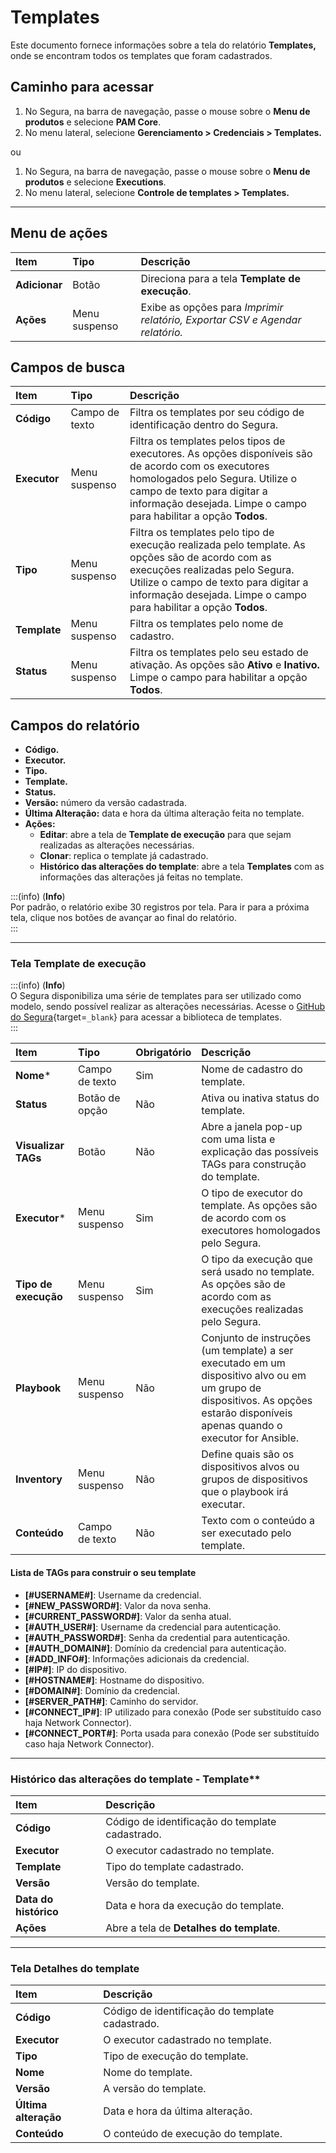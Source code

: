 # Templates

Este documento fornece informações sobre a tela do relatório **Templates,** onde se encontram todos os templates que foram cadastrados.

## Caminho para acessar

1. No Segura, na barra de navegação, passe o mouse sobre o **Menu de produtos** e selecione **PAM Core**.  
2. No menu lateral, selecione **Gerenciamento > Credenciais > Templates.**

ou

1. No Segura, na barra de navegação, passe o mouse sobre o **Menu de produtos** e selecione **Executions**.  
2. No menu lateral, selecione **Controle de templates > Templates.**

---
## Menu de ações

| **Item**  | **Tipo** | **Descrição** |
| :---- | :---- | :---- |
| **Adicionar** | Botão | Direciona para a tela **Template de execução**. |
| **Ações** | Menu suspenso | Exibe as opções para *Imprimir relatório, Exportar CSV e Agendar relatório.* |

## Campos de busca

| **Item** | **Tipo** | **Descrição** |
| :---- | :---- | :---- |
| **Código** | Campo de texto | Filtra os templates por seu código de identificação dentro do Segura. |
| **Executor** | Menu suspenso | Filtra os templates pelos tipos de executores. As opções disponíveis são de acordo com os executores homologados pelo Segura. Utilize o campo de texto para digitar a informação desejada. Limpe o campo para habilitar a opção **Todos**. |
| **Tipo** | Menu suspenso | Filtra os templates pelo tipo de execução realizada pelo template. As opções são de acordo com as execuções realizadas pelo Segura. Utilize o campo de texto para digitar a informação desejada. Limpe o campo para habilitar a opção **Todos**. |
| **Template** | Menu suspenso | Filtra os templates pelo nome de cadastro. |
| **Status** | Menu suspenso | Filtra os templates pelo seu estado de ativação. As opções são **Ativo** e **Inativo.** Limpe o campo para habilitar a opção **Todos**. |

## Campos do relatório

* **Código.**  
* **Executor.**  
* **Tipo.**  
* **Template.**  
* **Status.**  
* **Versão:** número da versão cadastrada.  
* **Última Alteração:** data e hora da última alteração feita no template.  
* **Ações:**  
  * **Editar**: abre a tela de **Template de execução** para que sejam realizadas as alterações necessárias.  
  * **Clonar**: replica o template já cadastrado.  
  * **Histórico das alterações do template**: abre a tela **Templates** com as informações das alterações já feitas no template.

:::(info) (**Info**)  
Por padrão, o relatório exibe 30 registros por tela. Para ir para a próxima tela, clique nos botões de avançar ao final do relatório.  
:::

---
### Tela Template de execução  
:::(info) (**Info**)  
O Segura disponibiliza uma série de templates para ser utilizado como modelo, sendo possível realizar as alterações necessárias. Acesse o [GitHub do Segura](https://github.com/Segura/execution-templates){target=`_blank`} para acessar a biblioteca de templates.  
:::

| **Item** | **Tipo** | **Obrigatório** | **Descrição** |
| :---- | :---- | :---- | :---- |
| **Nome*** | Campo de texto | Sim | Nome de cadastro do template. |
| **Status** | Botão de opção | Não | Ativa ou inativa status do template. |
| **Visualizar TAGs** | Botão | Não | Abre a janela pop-up com uma lista e explicação das possíveis TAGs para construção do template. |
| **Executor*** | Menu suspenso | Sim | O tipo de executor do template. As opções são de acordo com os executores homologados pelo Segura. |
| **Tipo de execução** | Menu suspenso | Sim | O tipo da execução que será usado no template. As opções são de acordo com as execuções realizadas pelo Segura. |
| **Playbook** | Menu suspenso | Não | Conjunto de instruções (um template) a ser executado em um dispositivo alvo ou em um grupo de dispositivos. As opções estarão disponíveis apenas quando o executor for Ansible. |
| **Inventory** | Menu suspenso | Não | Define quais são os dispositivos alvos ou grupos de dispositivos que o playbook irá executar. |
| **Conteúdo** | Campo de texto | Não | Texto com o conteúdo a ser executado pelo template. |

#### Lista de TAGs para construir o seu template

* **[#USERNAME#]**: Username da credencial.  
* **[#NEW_PASSWORD#]**: Valor da nova senha.  
* **[#CURRENT_PASSWORD#]**: Valor da senha atual.  
* **[#AUTH_USER#]**: Username da credencial para autenticação.  
* **[#AUTH_PASSWORD#]**: Senha da credential para autenticação.  
* **[#AUTH_DOMAIN#]**: Domínio da credencial para autenticação.  
* **[#ADD_INFO#]**: Informações adicionais da credencial.  
* **[#IP#]**: IP do dispositivo.  
* **[#HOSTNAME#]**: Hostname do dispositivo.  
* **[#DOMAIN#]**: Domínio da credencial.  
* **[#SERVER_PATH#]**: Caminho do servidor.  
* **[#CONNECT_IP#]**: IP utilizado para conexão (Pode ser substituído caso haja Network Connector).  
* **[#CONNECT_PORT#]**: Porta usada para conexão (Pode ser substituído caso haja Network Connector).

---
### Histórico das alterações do template - Template**

| **Item** | **Descrição** |
| :---- | :---- |
| **Código** | Código de identificação do template cadastrado. |
| **Executor** | O executor cadastrado no template. |
| **Template** | Tipo do template cadastrado. |
| **Versão** | Versão do template. |
| **Data do histórico** | Data e hora da execução do template. |
| **Ações** | Abre a tela de **Detalhes do template**. |

---
### Tela Detalhes do template

| **Item** | **Descrição** |
| :---- | :---- |
| **Código** | Código de identificação do template cadastrado. |
| **Executor** | O executor cadastrado no template. |
| **Tipo** | Tipo de execução do template. |
| **Nome** | Nome do template. |
| **Versão** | A versão do template. |
| **Última alteração** | Data e hora da última alteração. |
| **Conteúdo** | O conteúdo de execução do template. |
